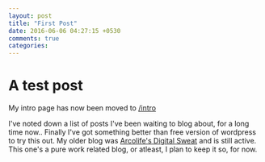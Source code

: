 ```yaml
---
layout: post
title: "First Post"
date: 2016-06-06 04:27:15 +0530
comments: true
categories: 
---
```


A test post
===========

My intro page has now been moved to [/intro](http://arcolife.github.io/intro)

I've noted down a list of posts I've been waiting to blog about, for a long time now.. Finally I've got something better than free version of wordpress to try this out. My older blog was [Arcolife's Digital Sweat](http://blog.arcolife.in/) and is still active. This one's a pure work related blog, or atleast, I plan to keep it so, for now.
